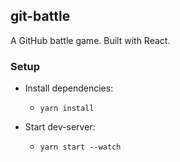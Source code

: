 ## git-battle
A GitHub battle game. Built with React.

### Setup

* Install dependencies:
  - `yarn install`

* Start dev-server:
  - `yarn start --watch`
